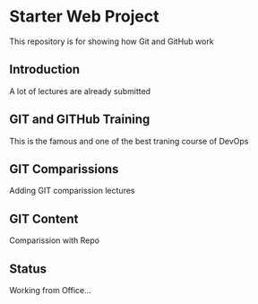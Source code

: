 # Starter Web Project

This repository is for showing how Git and GitHub work

## Introduction

A lot of lectures are already submitted

## GIT and GITHub Training

This is the famous and one of the best traning course of DevOps

## GIT Comparissions

Adding GIT comparission lectures

## GIT Content

Comparission with Repo

## Status

Working from Office...
